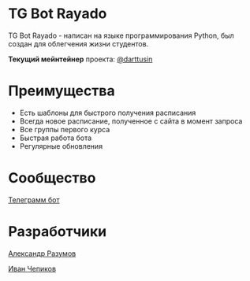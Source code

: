 # TG Bot Rayado

TG Bot Rayado - написан на языке программирования Python, был создан для облегчения жизни студентов.

**Текущий мейнтейнер** проекта: [@darttusin](https://github.com/darttusin)
# Преимущества

- Есть шаблоны для быстрого получения расписания
- Всегда новое расписание, полученное с сайта в момент запроса
- Все группы первого курса
- Быстрая работа бота
- Регулярные обновления

# Сообщество

[Телеграмм бот](https://t.me/rayadobot)

# Разработчики

[Александр Разумов](https://t.me/ALPHA_KENNYBODY)

[Иван Чепиков](https://t.me/darttusin)
